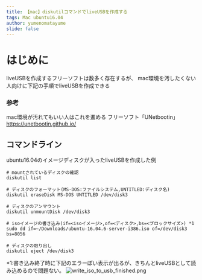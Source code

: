 ```yaml
---
title: 【mac】diskutilコマンドでliveUSBを作成する
tags: Mac ubuntu16.04
author: yumenomatayume
slide: false
---
```

# はじめに
liveUSBを作成するフリーソフトは数多く存在するが、
mac環境を汚したくない人向けに下記の手順でliveUSBを作成できる

### 参考
mac環境が汚れてもいい人はこれを進める
フリーソフト「UNetbootin」
https://unetbootin.github.io/

## コマンドライン
ubuntu16.04のイメージディスクが入ったliveUSBを作成した例
 
```
# mountされているディスクの確認
diskutil list

# ディスクのフォーマット(MS-DOS:ファイルシステム,UNTITLED:ディスク名) 
diskutil eraseDisk MS-DOS UNTITLED /dev/disk3

# ディスクのアンマウント
diskutil unmountDisk /dev/disk3

# isoイメージの書き込み(if=<isoイメージ>,of=<ディスク>,bs=<ブロックサイズ>) *1
sudo dd if=~/Downloads/ubuntu-16.04.6-server-i386.iso of=/dev/disk3 bs=8056

# ディスクの取り出し
diskutil eject /dev/disk3
```

*1:書き込み終了時に下記のエラーぽい表示が出るが、きちんとliveUSBとして読み込めるので問題ない。
![write_iso_to_usb_finished.png](https://qiita-image-store.s3.ap-northeast-1.amazonaws.com/0/251749/cb0528fc-3b6c-b2bd-8e48-9ac22870c8b9.png)

